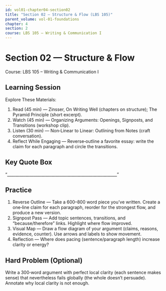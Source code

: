 ```yaml
---
id: vol01-chapter04-section02
title: "Section 02 — Structure & Flow (LBS 105)"
parent_volume: vol-01-foundations
chapter: 4
section: 2
course: LBS 105 – Writing & Communication I
---
```


# Section 02 — Structure & Flow
Course: LBS 105 – Writing & Communication I

## Learning Session
Explore These Materials:
1. Read (45 min) — Zinsser, On Writing Well (chapters on structure); The Pyramid Principle (short excerpt).  
2. Watch (45 min) — Organizing Arguments: Openings, Signposts, and Transitions (workshop clip).  
3. Listen (30 min) — Non‑Linear to Linear: Outlining from Notes (craft conversation).  
4. Reflect While Engaging — Reverse‑outline a favorite essay: write the claim for each paragraph and circle the transitions.

## Key Quote Box
“_______________________________________________________”

## Practice
1. Reverse Outline — Take a 600–800 word piece you’ve written. Create a one‑line claim for each paragraph, reorder for the strongest flow, and produce a new version.  
2. Signpost Pass — Add topic sentences, transitions, and “because/therefore” links. Highlight where flow improved.  
3. Visual Map — Draw a flow diagram of your argument (claims, reasons, evidence, counter). Use arrows and labels to show movement.  
4. Reflection — Where does pacing (sentence/paragraph length) increase clarity or energy?

## Hard Problem (Optional)
Write a 300‑word argument with perfect local clarity (each sentence makes sense) that nevertheless fails globally (the whole doesn’t persuade). Annotate why local clarity is not enough.
